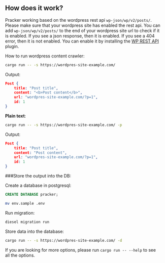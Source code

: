 How does it work?
-----------------
Pracker working based on the wordpress rest api `wp-json/wp/v2/posts/`. Please make sure that your wordpress site has enabled the rest api. You can add `wp-json/wp/v2/posts/` to the end of your wordpress site url to check if it is enabled. If you see a json response, then it is enabled. If you see a 404 error, then it is not enabled. You can enable it by installing the [WP REST API](https://wordpress.org/plugins/rest-api/) plugin.


How to run wordpress content crawler:


```bash
cargo run -- -s https://wordpres-site-example.com/
```



Output:
```json
Post {
    title: "Post title",
    content: "<b>Post content</b>",
    url: "wordpres-site-example.com/?p=1",
    id: 1
}
```



**Plain text**:

```bash
cargo run -- -s https://wordpres-site-example.com/ -p
```
Output:
```json
Post {
    title: "Post title",
    content: "Post content",
    url: "wordpres-site-example.com/?p=1",
    id: 1
}
```


###Store the output into the DB:

Create a database in postgresql:
```sql
CREATE DATABASE pracker;
```

```bash
mv env.sample .env
```

Run migration:
```bash
diesel migration run
```


Store data into the database:
```bash
cargo run -- -s https://wordpres-site-example.com/ -d
```


If you are looking for more options, please run `cargo run -- --help` to see all the options.